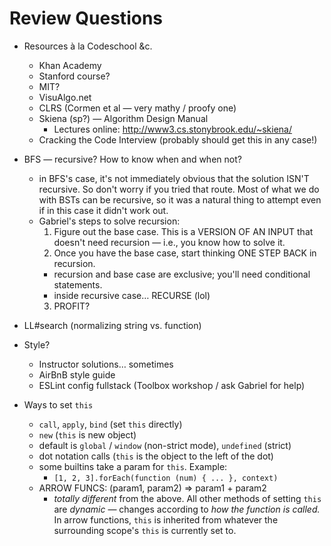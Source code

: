 # Review Questions

* Resources à la Codeschool &c.
  * Khan Academy
  * Stanford course?
  * MIT?
  * VisuAlgo.net
  * CLRS (Cormen et al — very mathy / proofy one)
  * Skiena (sp?) — Algorithm Design Manual
    * Lectures online: http://www3.cs.stonybrook.edu/~skiena/
  * Cracking the Code Interview (probably should get this in any case!)

* BFS — recursive? How to know when and when not?
  * in BFS's case, it's not immediately obvious that the solution ISN'T recursive. So don't worry if you tried that route. Most of what we do with BSTs can be recursive, so it was a natural thing to attempt even if in this case it didn't work out.
  * Gabriel's steps to solve recursion:
    1. Figure out the base case. This is a VERSION OF AN INPUT that doesn't need recursion — i.e., you know how to solve it.
    2. Once you have the base case, start thinking ONE STEP BACK in recursion.
      - recursion and base case are exclusive; you'll need conditional statements.
      - inside recursive case… RECURSE (lol)
    3. PROFIT?

* LL#search (normalizing string vs. function)

* Style?
  * Instructor solutions… sometimes
  * AirBnB style guide
  * ESLint config fullstack (Toolbox workshop / ask Gabriel for help)

* Ways to set `this`
  * `call`, `apply`, `bind` (set `this` directly)
  * `new` (`this` is new object)
  * default is `global` / `window` (non-strict mode), `undefined` (strict)
  * dot notation calls (`this` is the object to the left of the dot)
  * some builtins take a param for `this`. Example:
    - `[1, 2, 3].forEach(function (num) { ... }, context)`
  * ARROW FUNCS: (param1, param2) => param1 + param2
    - _totally different_ from the above. All other methods of setting `this` are _dynamic_ — changes according to _how the function is called._ In arrow functions, `this` is inherited from whatever the surrounding scope's `this` is currently set to.
